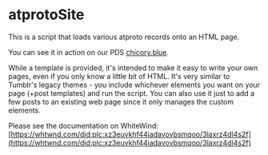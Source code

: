 # atprotoSite

This is a script that loads various atproto records onto an HTML page.

You can see it in action on our PDS [chicory.blue](https://chicory.blue/).

While a template is provided, it's intended to make it easy to write your own pages, even if you only know a little bit of HTML. It's very similar to Tumblr's legacy themes - you include whichever elements you want on your page (+post templates) and run the script. You can also use it just to add a few posts to an existing web page since it only manages the custom elements.

Please see the documentation on WhiteWind: [https://whtwnd.com/did:plc:xz3euvkhf44iadavovbsmqoo/3laxrz4dl4s2f](https://whtwnd.com/did:plc:xz3euvkhf44iadavovbsmqoo/3laxrz4dl4s2f)